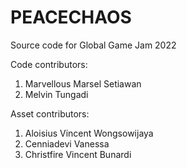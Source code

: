 # PEACECHAOS
Source code for Global Game Jam 2022

Code contributors:
1. Marvellous Marsel Setiawan
2. Melvin Tungadi

Asset contributors:
1. Aloisius Vincent Wongsowijaya
2. Cenniadevi Vanessa
3. Christfire Vincent Bunardi
